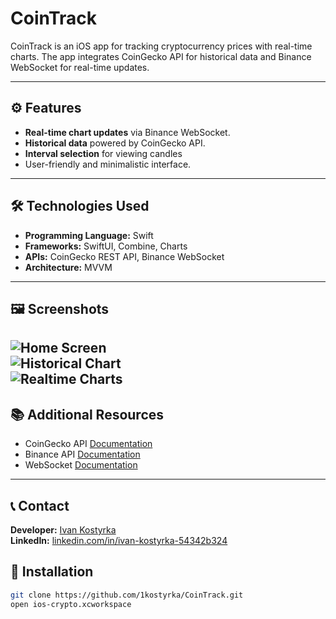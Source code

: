 # CoinTrack

CoinTrack is an iOS app for tracking cryptocurrency prices with real-time charts. The app integrates CoinGecko API for historical data and Binance WebSocket for real-time updates.

---

## ⚙️ Features

- **Real-time chart updates** via Binance WebSocket.
- **Historical data** powered by CoinGecko API.
- **Interval selection** for viewing candles
- User-friendly and minimalistic interface.

---

## 🛠️ Technologies Used

- **Programming Language:** Swift
- **Frameworks:** SwiftUI, Combine, Charts
- **APIs:** CoinGecko REST API, Binance WebSocket
- **Architecture:** MVVM

---

## 🖼️ Screenshots

![Home Screen](screenshots/coin-track:home.png)  
![Historical Chart](screenshots/coin-track:chart.png)  
![Realtime Charts](screenshots/coin-track:candle.png)
---

## 📚 Additional Resources

- CoinGecko API [Documentation](https://www.coingecko.com/en/api/documentation)
- Binance API [Documentation](https://binance-docs.github.io/apidocs/spot/en/)
- WebSocket [Documentation](https://developer.apple.com/documentation/foundation/urlsessionwebsockettask)

---

## 📞 Contact

**Developer:** [Ivan Kostyrka](mailto:ivan.kostyrka.work@gmail.com)  
**LinkedIn:** [linkedin.com/in/ivan-kostyrka-54342b324](https://www.linkedin.com/in/ivan-kostyrka-54342b324/)  

## 🚀 Installation

   ```bash
   git clone https://github.com/1kostyrka/CoinTrack.git
   open ios-crypto.xcworkspace
